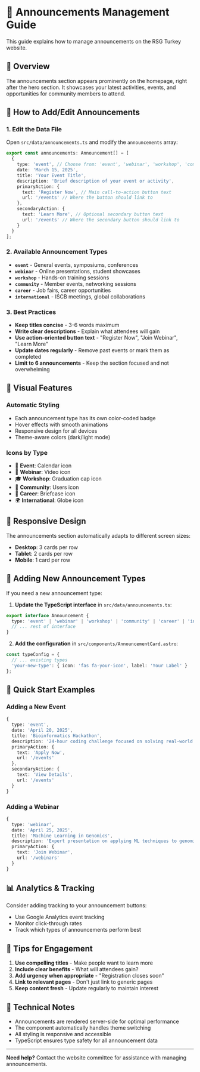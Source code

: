 # 📢 Announcements Management Guide

This guide explains how to manage announcements on the RSG Turkey website.

## 🎯 Overview

The announcements section appears prominently on the homepage, right after the hero section. It showcases your latest activities, events, and opportunities for community members to attend.

## 📝 How to Add/Edit Announcements

### 1. Edit the Data File

Open `src/data/announcements.ts` and modify the `announcements` array:

```typescript
export const announcements: Announcement[] = [
  {
    type: 'event', // Choose from: 'event', 'webinar', 'workshop', 'community', 'career', 'international'
    date: 'March 15, 2025',
    title: 'Your Event Title',
    description: 'Brief description of your event or activity',
    primaryAction: {
      text: 'Register Now', // Main call-to-action button text
      url: '/events' // Where the button should link to
    },
    secondaryAction: {
      text: 'Learn More', // Optional secondary button text
      url: '/events' // Where the secondary button should link to
    }
  }
];
```

### 2. Available Announcement Types

- **`event`** - General events, symposiums, conferences
- **`webinar`** - Online presentations, student showcases
- **`workshop`** - Hands-on training sessions
- **`community`** - Member events, networking sessions
- **`career`** - Job fairs, career opportunities
- **`international`** - ISCB meetings, global collaborations

### 3. Best Practices

- **Keep titles concise** - 3-6 words maximum
- **Write clear descriptions** - Explain what attendees will gain
- **Use action-oriented button text** - "Register Now", "Join Webinar", "Learn More"
- **Update dates regularly** - Remove past events or mark them as completed
- **Limit to 6 announcements** - Keep the section focused and not overwhelming

## 🎨 Visual Features

### Automatic Styling
- Each announcement type has its own color-coded badge
- Hover effects with smooth animations
- Responsive design for all devices
- Theme-aware colors (dark/light mode)

### Icons by Type
- 📅 **Event**: Calendar icon
- 🎥 **Webinar**: Video icon  
- 🎓 **Workshop**: Graduation cap icon
- 👥 **Community**: Users icon
- 💼 **Career**: Briefcase icon
- 🌍 **International**: Globe icon

## 📱 Responsive Design

The announcements section automatically adapts to different screen sizes:
- **Desktop**: 3 cards per row
- **Tablet**: 2 cards per row
- **Mobile**: 1 card per row

## 🔄 Adding New Announcement Types

If you need a new announcement type:

1. **Update the TypeScript interface** in `src/data/announcements.ts`:
```typescript
export interface Announcement {
  type: 'event' | 'webinar' | 'workshop' | 'community' | 'career' | 'international' | 'your-new-type';
  // ... rest of interface
}
```

2. **Add the configuration** in `src/components/AnnouncementCard.astro`:
```typescript
const typeConfig = {
  // ... existing types
  'your-new-type': { icon: 'fas fa-your-icon', label: 'Your Label' }
};
```

## 🚀 Quick Start Examples

### Adding a New Event
```typescript
{
  type: 'event',
  date: 'April 20, 2025',
  title: 'Bioinformatics Hackathon',
  description: '24-hour coding challenge focused on solving real-world bioinformatics problems.',
  primaryAction: {
    text: 'Apply Now',
    url: '/events'
  },
  secondaryAction: {
    text: 'View Details',
    url: '/events'
  }
}
```

### Adding a Webinar
```typescript
{
  type: 'webinar',
  date: 'April 25, 2025',
  title: 'Machine Learning in Genomics',
  description: 'Expert presentation on applying ML techniques to genomic data analysis.',
  primaryAction: {
    text: 'Join Webinar',
    url: '/webinars'
  }
}
```

## 📊 Analytics & Tracking

Consider adding tracking to your announcement buttons:
- Use Google Analytics event tracking
- Monitor click-through rates
- Track which types of announcements perform best

## 🎯 Tips for Engagement

1. **Use compelling titles** - Make people want to learn more
2. **Include clear benefits** - What will attendees gain?
3. **Add urgency when appropriate** - "Registration closes soon"
4. **Link to relevant pages** - Don't just link to generic pages
5. **Keep content fresh** - Update regularly to maintain interest

## 🔧 Technical Notes

- Announcements are rendered server-side for optimal performance
- The component automatically handles theme switching
- All styling is responsive and accessible
- TypeScript ensures type safety for all announcement data

---

**Need help?** Contact the website committee for assistance with managing announcements. 